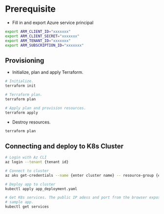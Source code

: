 # Prerequisite

- Fill in and export Azure service principal

```bash
export ARM_CLIENT_ID="xxxxxxx"
export ARM_CLIENT_SECRET="xxxxxxx"
export ARM_TENANT_ID="xxxxxxx"
export ARM_SUBSCRIPTION_ID="xxxxxxx"
```

## Provisioning

- Initialize, plan and apply Terraform.

```bash
# Initialize.
terraform init

# Terraform plan.
terraform plan

# Apply plan and provision resources.
terraform apply
```

- Destroy resources.

```bash
terraform plan

```

## Connecting and deploy to K8s Cluster

```bash
# Login with Az CLI
az login --tenant {tenant id}

# Connect to cluster
az aks get-credentials --name {enter cluster name} -- resource-group {enter resource group name}

# Deploy app to cluster
kubectl apply app_deployment.yaml

# Get K8s services. The public IP adess and port from the browser exposes
# sample app.
kubectl get services
```
